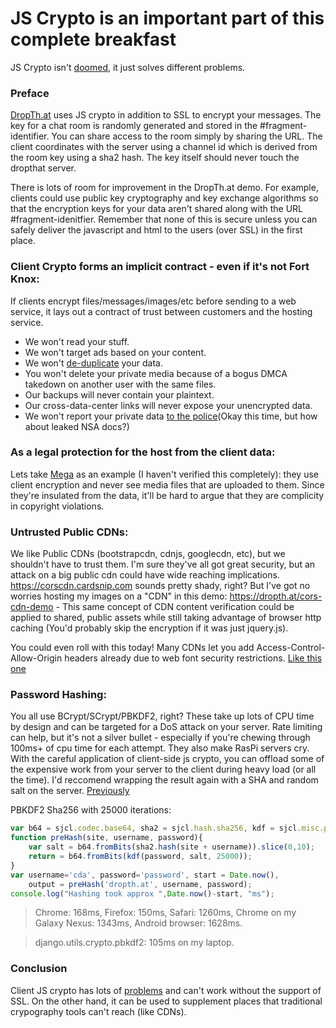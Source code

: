 JS Crypto is an important part of this complete breakfast
=========================================================
JS Crypto isn't [doomed](http://www.matasano.com/articles/javascript-cryptography/), it just solves different problems.

### Preface

[DropTh.at](https://dropth.at/) uses JS crypto in addition to SSL to encrypt your messages.  The key for a chat room is randomly generated and stored in the #fragment-identifier.  You can share access to the room simply by sharing the URL.  The client coordinates with the server using a channel id which is derived from the room key using a sha2 hash. The key itself should never touch the dropthat server.  

There is lots of room for improvement in the DropTh.at demo.  For example, clients could use public key cryptography and key exchange algorithms so that the encryption keys for your data aren't shared along with the URL #fragment-idenitfier.  Remember that none of this is secure unless you can safely deliver the javascript and html to the users (over SSL) in the first place.

### Client Crypto forms an implicit contract - even if it's not Fort Knox:

If clients encrypt files/messages/images/etc before sending to a web service, it lays out a contract of trust between customers and the hosting service.  
* We won't read your stuff.
* We won't target ads based on your content.
* We won't [de-duplicate](http://paranoia.dubfire.net/2011/04/how-dropbox-sacrifices-user-privacy-for.html) your data.
* You won't delete your private media because of a bogus DMCA takedown on another user with the same files.
* Our backups will never contain your plaintext.
* Our cross-data-center links will never expose your unencrypted data.
* We won't report your private data [to the police](http://sacramento.cbslocal.com/2013/11/21/googles-role-in-woodland-child-pornography-arrest-raises-privacy-concerns/)(Okay this time, but how about leaked NSA docs?)

### As a legal protection for the host from the client data:

Lets take [Mega](https://mega.co.nz/) as an example (I haven't verified this completely): they use client encryption and never see media files that are uploaded to them.  Since they're insulated from the data, it'll be hard to argue that they are complicity in copyright violations.

### Untrusted Public CDNs:

We like Public CDNs (bootstrapcdn, cdnjs, googlecdn, etc), but we shouldn't have to trust them.  I'm sure they've all got great security, but an attack on a big public cdn could have wide reaching implications.  https://corscdn.cardsnip.com sounds pretty shady, right?  But I've got no worries hosting my images on a "CDN" in this demo: https://dropth.at/cors-cdn-demo  - This same concept of CDN content verification could be applied to shared, public assets while still taking advantage of browser http caching (You'd probably skip the encryption if it was just jquery.js). 

You could even roll with this today! Many CDNs let you add Access-Control-Allow-Origin headers already due to web font security restrictions. [Like this one](http://support.maxcdn.com/howto/use-cdn-with-webfonts/)

### Password Hashing:

You all use BCrypt/SCrypt/PBKDF2, right?  These take up lots of CPU time by design and can be targeted for a DoS attack on your server.  Rate limiting can help, but it's not a silver bullet - especially if you're chewing through 100ms+ of cpu time for each attempt.  They also make RasPi servers cry.  With the careful application of client-side js crypto, you can offload some of the expensive work from your server to the client during heavy load (or all the time).  I'd reccomend wrapping the result again with a SHA and random salt on the server. [Previously](https://gist.github.com/cagerton/5485241#file-1crazy-md)

PBKDF2 Sha256 with 25000 iterations:
```javascript
var b64 = sjcl.codec.base64, sha2 = sjcl.hash.sha256, kdf = sjcl.misc.pbkdf2;
function preHash(site, username, password){
	var salt = b64.fromBits(sha2.hash(site + username)).slice(0,10);
	return = b64.fromBits(kdf(password, salt, 25000));
}
var username='cda', password='password', start = Date.now(),
	output = preHash('dropth.at', username, password);
console.log("Hashing took approx ",Date.now()-start, "ms");
```
> Chrome: 168ms, Firefox: 150ms, Safari: 1260ms, Chrome on my Galaxy Nexus: 1343ms, Android browser: 1628ms.

> django.utils.crypto.pbkdf2: 105ms on my laptop.

### Conclusion

Client JS crypto has lots of [problems](http://www.matasano.com/articles/javascript-cryptography/) and can't work without the support of SSL. On the other hand, it can be used to supplement places that traditional crypography tools can't reach (like CDNs). 

